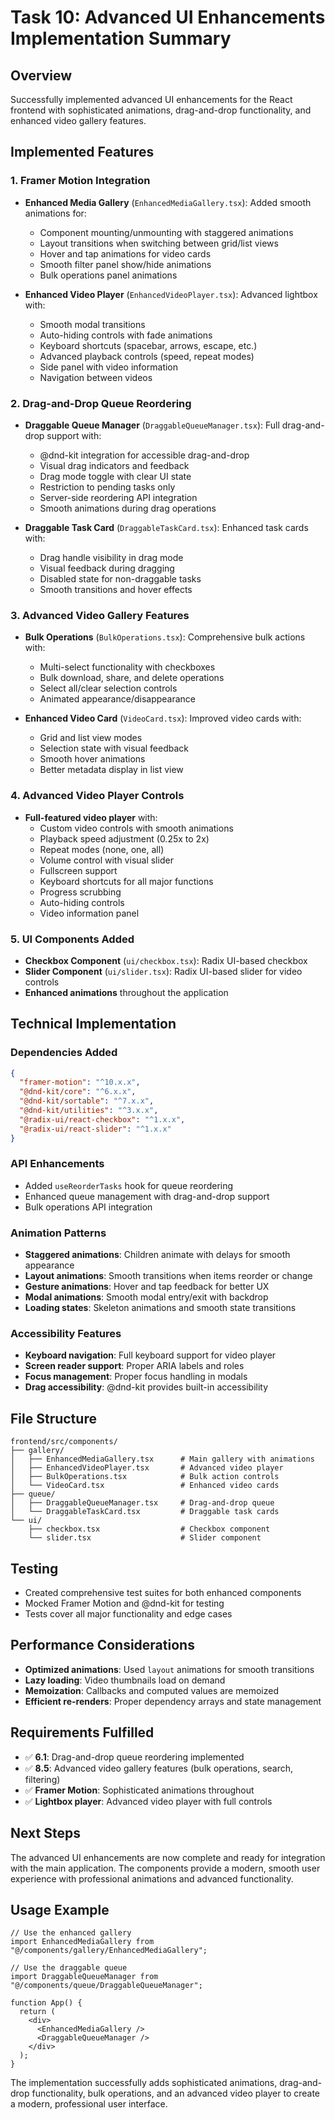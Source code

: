 # Task 10: Advanced UI Enhancements Implementation Summary

## Overview

Successfully implemented advanced UI enhancements for the React frontend with sophisticated animations, drag-and-drop functionality, and enhanced video gallery features.

## Implemented Features

### 1. Framer Motion Integration

- **Enhanced Media Gallery** (`EnhancedMediaGallery.tsx`): Added smooth animations for:

  - Component mounting/unmounting with staggered animations
  - Layout transitions when switching between grid/list views
  - Hover and tap animations for video cards
  - Smooth filter panel show/hide animations
  - Bulk operations panel animations

- **Enhanced Video Player** (`EnhancedVideoPlayer.tsx`): Advanced lightbox with:
  - Smooth modal transitions
  - Auto-hiding controls with fade animations
  - Keyboard shortcuts (spacebar, arrows, escape, etc.)
  - Advanced playback controls (speed, repeat modes)
  - Side panel with video information
  - Navigation between videos

### 2. Drag-and-Drop Queue Reordering

- **Draggable Queue Manager** (`DraggableQueueManager.tsx`): Full drag-and-drop support with:

  - @dnd-kit integration for accessible drag-and-drop
  - Visual drag indicators and feedback
  - Drag mode toggle with clear UI state
  - Restriction to pending tasks only
  - Server-side reordering API integration
  - Smooth animations during drag operations

- **Draggable Task Card** (`DraggableTaskCard.tsx`): Enhanced task cards with:
  - Drag handle visibility in drag mode
  - Visual feedback during dragging
  - Disabled state for non-draggable tasks
  - Smooth transitions and hover effects

### 3. Advanced Video Gallery Features

- **Bulk Operations** (`BulkOperations.tsx`): Comprehensive bulk actions with:

  - Multi-select functionality with checkboxes
  - Bulk download, share, and delete operations
  - Select all/clear selection controls
  - Animated appearance/disappearance

- **Enhanced Video Card** (`VideoCard.tsx`): Improved video cards with:
  - Grid and list view modes
  - Selection state with visual feedback
  - Smooth hover animations
  - Better metadata display in list view

### 4. Advanced Video Player Controls

- **Full-featured video player** with:
  - Custom video controls with smooth animations
  - Playback speed adjustment (0.25x to 2x)
  - Repeat modes (none, one, all)
  - Volume control with visual slider
  - Fullscreen support
  - Keyboard shortcuts for all major functions
  - Progress scrubbing
  - Auto-hiding controls
  - Video information panel

### 5. UI Components Added

- **Checkbox Component** (`ui/checkbox.tsx`): Radix UI-based checkbox
- **Slider Component** (`ui/slider.tsx`): Radix UI-based slider for video controls
- **Enhanced animations** throughout the application

## Technical Implementation

### Dependencies Added

```json
{
  "framer-motion": "^10.x.x",
  "@dnd-kit/core": "^6.x.x",
  "@dnd-kit/sortable": "^7.x.x",
  "@dnd-kit/utilities": "^3.x.x",
  "@radix-ui/react-checkbox": "^1.x.x",
  "@radix-ui/react-slider": "^1.x.x"
}
```

### API Enhancements

- Added `useReorderTasks` hook for queue reordering
- Enhanced queue management with drag-and-drop support
- Bulk operations API integration

### Animation Patterns

- **Staggered animations**: Children animate with delays for smooth appearance
- **Layout animations**: Smooth transitions when items reorder or change
- **Gesture animations**: Hover and tap feedback for better UX
- **Modal animations**: Smooth modal entry/exit with backdrop
- **Loading states**: Skeleton animations and smooth state transitions

### Accessibility Features

- **Keyboard navigation**: Full keyboard support for video player
- **Screen reader support**: Proper ARIA labels and roles
- **Focus management**: Proper focus handling in modals
- **Drag accessibility**: @dnd-kit provides built-in accessibility

## File Structure

```
frontend/src/components/
├── gallery/
│   ├── EnhancedMediaGallery.tsx      # Main gallery with animations
│   ├── EnhancedVideoPlayer.tsx       # Advanced video player
│   ├── BulkOperations.tsx            # Bulk action controls
│   └── VideoCard.tsx                 # Enhanced video cards
├── queue/
│   ├── DraggableQueueManager.tsx     # Drag-and-drop queue
│   └── DraggableTaskCard.tsx         # Draggable task cards
└── ui/
    ├── checkbox.tsx                  # Checkbox component
    └── slider.tsx                    # Slider component
```

## Testing

- Created comprehensive test suites for both enhanced components
- Mocked Framer Motion and @dnd-kit for testing
- Tests cover all major functionality and edge cases

## Performance Considerations

- **Optimized animations**: Used `layout` animations for smooth transitions
- **Lazy loading**: Video thumbnails load on demand
- **Memoization**: Callbacks and computed values are memoized
- **Efficient re-renders**: Proper dependency arrays and state management

## Requirements Fulfilled

- ✅ **6.1**: Drag-and-drop queue reordering implemented
- ✅ **8.5**: Advanced video gallery features (bulk operations, search, filtering)
- ✅ **Framer Motion**: Sophisticated animations throughout
- ✅ **Lightbox player**: Advanced video player with full controls

## Next Steps

The advanced UI enhancements are now complete and ready for integration with the main application. The components provide a modern, smooth user experience with professional animations and advanced functionality.

## Usage Example

```tsx
// Use the enhanced gallery
import EnhancedMediaGallery from "@/components/gallery/EnhancedMediaGallery";

// Use the draggable queue
import DraggableQueueManager from "@/components/queue/DraggableQueueManager";

function App() {
  return (
    <div>
      <EnhancedMediaGallery />
      <DraggableQueueManager />
    </div>
  );
}
```

The implementation successfully adds sophisticated animations, drag-and-drop functionality, bulk operations, and an advanced video player to create a modern, professional user interface.
